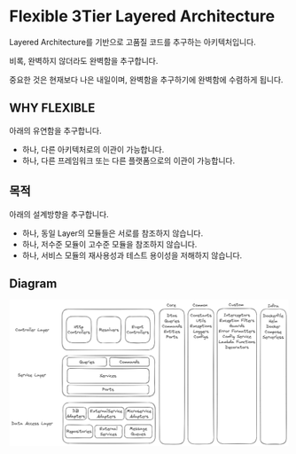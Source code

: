 # Flexible 3Tier Layered Architecture
Layered Architecture를 기반으로 고품질 코드를 추구하는 아키텍처입니다. 

비록, 완벽하지 않더라도 완벽함을 추구합니다.

중요한 것은 현재보다 나은 내일이며, 완벽함을 추구하기에 완벽함에 수렴하게 됩니다.

## WHY FLEXIBLE
아래의 유연함을 추구합니다.

- 하나, 다른 아키텍처로의 이관이 가능합니다.
- 하나, 다른 프레임워크 또는 다른 플랫폼으로의 이관이 가능합니다.

## 목적
아래의 설계방향을 추구합니다.

- 하나, 동일 Layer의 모듈들은 서로를 참조하지 않습니다.
- 하나, 저수준 모듈이 고수준 모듈을 참조하지 않습니다.
- 하나, 서비스 모듈의 재사용성과 테스트 용이성을 저해하지 않습니다.

## Diagram
![](./docs/flexible-3tier-layered-architecture.png)
